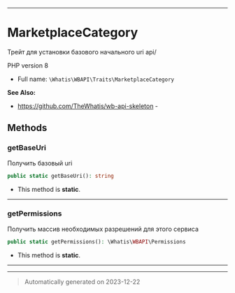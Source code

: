 ***

# MarketplaceCategory

Трейт для установки
базового начального
uri api/

PHP version 8

* Full name: `\Whatis\WBAPI\Traits\MarketplaceCategory`

**See Also:**

* https://github.com/TheWhatis/wb-api-skeleton - 




## Methods


### getBaseUri

Получить базовый uri

```php
public static getBaseUri(): string
```



* This method is **static**.








***

### getPermissions

Получить массив необходимых разрешений
для этого сервиса

```php
public static getPermissions(): \Whatis\WBAPI\Permissions
```



* This method is **static**.








***

***
> Automatically generated on 2023-12-22

